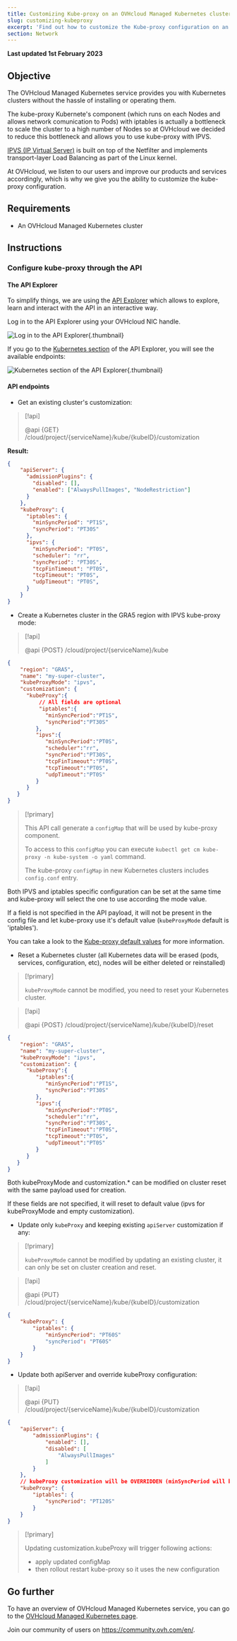 ```yaml
---
title: Customizing Kube-proxy on an OVHcloud Managed Kubernetes cluster
slug: customizing-kubeproxy
excerpt: 'Find out how to customize the Kube-proxy configuration on an OVHcloud Managed Kubernetes cluster'
section: Network
---
```


<style>
 pre {
     font-size: 14px;
 }
 pre.console {
   background-color: #300A24; 
   color: #ccc;
   font-family: monospace;
   padding: 5px;
   margin-bottom: 5px;
 }
 pre.console code {
   border: solid 0px transparent;
   font-family: monospace !important;
   font-size: 0.75em;
   color: #ccc;
 }
 .small {
     font-size: 0.75em;
 }
</style>

**Last updated 1st February 2023**

## Objective

The OVHcloud Managed Kubernetes service provides you with Kubernetes clusters without the hassle of installing or operating them.

The kube-proxy Kubernete's component (which runs on each Nodes and allows network comunication to Pods) with iptables is actually a bottleneck to scale the cluster to a high number of Nodes so at OVHcloud we decided to reduce this bottleneck and allows you to use kube-proxy with IPVS.

[IPVS (IP Virtual Server)](https://kubernetes.io/blog/2018/07/09/ipvs-based-in-cluster-load-balancing-deep-dive/) is built on top of the Netfilter and implements transport-layer Load Balancing as part of the Linux kernel.

At OVHcloud, we listen to our users and improve our products and services accordingly, which is why we give you the ability to customize the kube-proxy configuration.

## Requirements 

- An OVHcloud Managed Kubernetes cluster

## Instructions

### Configure kube-proxy through the API

#### The API Explorer

To simplify things, we are using the [API Explorer](https://api.ovh.com/) which allows to explore, learn and interact with the API in an interactive way.

Log in to the API Explorer using your OVHcloud NIC handle.

![Log in to the API Explorer](images/kubernetes-quickstart-api-ovh-com-001.png){.thumbnail}

If you go to the [Kubernetes section](https://api.ovh.com/console/#/kube) of the API Explorer, you will see the available endpoints:

![Kubernetes section of the API Explorer](images/kubernetes-quickstart-api-ovh-com-002.png){.thumbnail}

#### API endpoints

- Get an existing cluster's customization:

> [!api]
>
> @api {GET} /cloud/project/{serviceName}/kube/{kubeID}/customization
>

**Result:**
```json
{
    "apiServer": {
      "admissionPlugins": {
        "disabled": [],
        "enabled": ["AlwaysPullImages", "NodeRestriction"]
      }
    },
    "kubeProxy": {
      "iptables": {
        "minSyncPeriod": "PT1S",
        "syncPeriod": "PT30S"
      },
      "ipvs": {
        "minSyncPeriod": "PT0S",
        "scheduler": "rr",
        "syncPeriod": "PT30S",
        "tcpFinTimeout": "PT0S",
        "tcpTimeout": "PT0S",
        "udpTimeout": "PT0S",
      }
    }
}
```

- Create a Kubernetes cluster in the GRA5 region with IPVS kube-proxy mode:

> [!api]
>
> @api {POST} /cloud/project/{serviceName}/kube
>

```json
{
    "region": "GRA5",
    "name": "my-super-cluster",
    "kubeProxyMode": "ipvs",
    "customization": {
      "kubeProxy":{
          // All fields are optional
          "iptables":{
            "minSyncPeriod":"PT1S",
            "syncPeriod":"PT30S"
         },
         "ipvs":{
            "minSyncPeriod":"PT0S",
            "scheduler":"rr",
            "syncPeriod":"PT30S",
            "tcpFinTimeout":"PT0S",
            "tcpTimeout":"PT0S",
            "udpTimeout":"PT0S"
         }
      }
   }
}
```

> [!primary]
>
> This API call generate a `configMap` that will be used by kube-proxy component.
>
> To access to this `configMap` you can execute `kubectl get cm kube-proxy -n kube-system -o yaml` command.
>
> The kube-proxy `configMap` in new Kubernetes clusters includes `config.conf` entry.

Both IPVS and iptables specific configuration can be set at the same time and kube-proxy will select the one to use according the mode value.

If a field is not specified in the API payload, it will not be present in the config file and let kube-proxy use it's default value (`kubeProxyMode` default is 'iptables').

You can take a look to the [Kube-proxy default values](https://github.com/kubernetes/kubernetes/blob/master/pkg/proxy/apis/config/v1alpha1/defaults.go#L38) for more information.

- Reset a Kubernetes cluster (all Kubernetes data will be erased (pods, services, configuration, etc), nodes will be either deleted or reinstalled)

> [!primary]
>
> `kubeProxyMode` cannot be modified, you need to reset your Kubernetes cluster.
>

> [!api]
>
> @api {POST} /cloud/project/{serviceName}/kube/{kubeID}/reset
> 

```json
{
    "region": "GRA5",
    "name": "my-super-cluster",
    "kubeProxyMode": "ipvs",
    "customization": {
      "kubeProxy":{
         "iptables":{
            "minSyncPeriod":"PT1S",
            "syncPeriod":"PT30S"
         },
         "ipvs":{
            "minSyncPeriod":"PT0S",
            "scheduler":"rr",
            "syncPeriod":"PT30S",
            "tcpFinTimeout":"PT0S",
            "tcpTimeout":"PT0S",
            "udpTimeout":"PT0S"
         }
      }
   }
}
```

Both kubeProxyMode and customization.* can be modified on cluster reset with the same payload used for creation.

If these fields are not specified, it will reset to default value (ipvs for kubeProxyMode and empty customization).

- Update only `kubeProxy` and keeping existing `apiServer` customization if any:

> [!primary]
>
> `kubeProxyMode` cannot be modified by updating an existing cluster, it can only be set on cluster creation and reset.

> [!api]
>
> @api {PUT} /cloud/project/{serviceName}/kube/{kubeID}/customization
> 

```json
{
	"kubeProxy": {
		"iptables": {
			"minSyncPeriod": "PT60S"
			"syncPeriod": "PT60S"
		}
	}
}
```

- Update both apiServer and override kubeProxy configuration:

> [!api]
>
> @api {PUT} /cloud/project/{serviceName}/kube/{kubeID}/customization
> 

```json
{
	"apiServer": {
		"admissionPlugins": {
			"enabled": [],
			"disabled": [
				"AlwaysPullImages"
			]
		}
	},
	// kubeProxy customization will be OVERRIDDEN (minSyncPeriod will be removed in this example)
	"kubeProxy": {
		"iptables": {
			"syncPeriod": "PT120S"
		}
	}
}
```
> [!primary]
>
> Updating customization.kubeProxy will trigger following actions:
> - apply updated configMap
> - then rollout restart kube-proxy so it uses the new configuration

## Go further

To have an overview of OVHcloud Managed Kubernetes service, you can go to the [OVHcloud Managed Kubernetes page](https://www.ovhcloud.com/en-gb/public-cloud/kubernetes/).

Join our community of users on <https://community.ovh.com/en/>.